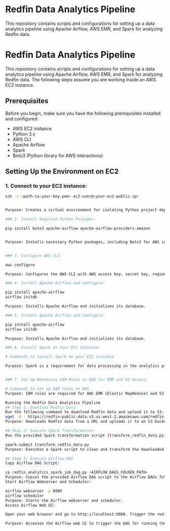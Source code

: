 # Redfin Data Analytics Pipeline

This repository contains scripts and configurations for setting up a data analytics pipeline using Apache Airflow, AWS EMR, and Spark for analyzing Redfin data.

# Redfin Data Analytics Pipeline

This repository contains scripts and configurations for setting up a data analytics pipeline using Apache Airflow, AWS EMR, and Spark for analyzing Redfin data. The following steps assume you are working inside an AWS EC2 instance.

## Prerequisites

Before you begin, make sure you have the following prerequisites installed and configured:

- AWS EC2 instance
- Python 3.x
- AWS CLI
- Apache Airflow
- Spark
- Boto3 (Python library for AWS interactions)

## Setting Up the Environment on EC2

### 1. Connect to your EC2 instance:

   ```bash
   ssh -i <path-to-your-key.pem> ec2-user@<your-ec2-public-ip>


Purpose: Creates a virtual environment for isolating Python project dependencies.

### 2. Install Required Python Packages:

pip install boto3 apache-airflow apache-airflow-providers-amazon


Purpose: Installs necessary Python packages, including Boto3 for AWS interactions and Apache Airflow.


### 3. Configure AWS CLI:

aws configure

Purpose: Configures the AWS CLI with AWS access key, secret key, region, and output format.

### 4. Install Apache Airflow and Configure:

pip install apache-airflow
airflow initdb

Purpose: Installs Apache Airflow and initializes its database.

### 5. Install Apache Airflow and Configure:

pip install apache-airflow
airflow initdb

Purpose: Installs Apache Airflow and initializes its database.

### 6. Install Spark on Your EC2 Instance:

# Commands to install Spark on your EC2 instance

Purpose: Spark is a requirement for data processing in the analytics pipeline.


### 7. Set Up Necessary IAM Roles on AWS for EMR and S3 Access:

# Commands to set up IAM roles on AWS
Purpose: IAM roles are required for AWS EMR (Elastic MapReduce) and S3 access.

Running the Redfin Data Analytics Pipeline
## Step 1: Download Redfin Data
Run the following command to download Redfin data and upload it to S3:
wget -O - https://redfin-public-data.s3.us-west-2.amazonaws.com/redfin_market_tracker/city_market_tracker.tsv000.gz | aws s3 cp - s3://redfin-data-project-adi/store-raw-data-yml/city_market_tracker.tsv000.gz
Purpose: Downloads Redfin data from a URL and uploads it to an S3 bucket.

## Step 2: Execute Spark Transformation
Run the provided Spark transformation script (transform_redfin_data.py) to clean and transform the Redfin data:

spark-submit transform_redfin_data.py
Purpose: Executes a Spark script to clean and transform the downloaded Redfin data.

## Step 3: Execute Airflow DAG
Copy Airflow DAG Script:

cp redfin_analytics_spark_job_dag.py <AIRFLOW_DAGS_FOLDER_PATH>
Purpose: Copies the provided Airflow DAG script to the Airflow DAGs folder.
Start Airflow Webserver and Scheduler:

airflow webserver -p 8080
airflow scheduler
Purpose: Starts the Airflow webserver and scheduler.
Access Airflow Web UI:

Open your web browser and go to http://localhost:8080. Trigger the redfin_analytics_spark_job_dag DAG.

Purpose: Accesses the Airflow web UI to trigger the DAG for running the analytics pipeline.
